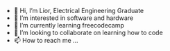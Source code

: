- 👋 Hi, I’m Lior, Electrical Engineering Graduate 
- 👀 I’m interested in software and hardware 
- 🌱 I’m currently learning freecodecamp
- 💞️ I’m looking to collaborate on learning how to code
- 📫 How to reach me ...

<!---
liorpu/liorpu is a ✨ special ✨ repository because its `README.md` (this file) appears on your GitHub profile.
You can click the Preview link to take a look at your changes.
--->
